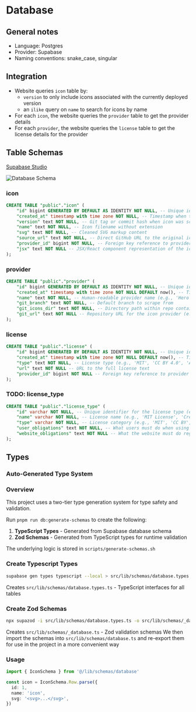 # Database

## General notes

- Language: Postgres
- Provider: Supabase
- Naming conventions: snake_case, singular

## Integration

- Website queries `icon` table by:
  - `version` to only include icons associated with the currently deployed version
  - an `ilike` query on `name` to search for icons by name
- For each `icon`, the website queries the `provider` table to get the provider details
- For each `provider`, the website queries the `license` table to get the license details for the provider

## Table Schemas

[Supabase Studio](https://supabase.com/dashboard/project/ojglkplkgnfcbmejsxvb/database/schemas)

![Database Schema](https://i.imgur.com/Nj7azeG.png)

### icon

```sql
CREATE TABLE "public"."icon" (
    "id" bigint GENERATED BY DEFAULT AS IDENTITY NOT NULL, -- Unique identifier for the icon
    "created_at" timestamp with time zone NOT NULL, -- Timestamp when the icon was created
    "version" text NOT NULL, -- Git tag or commit hash when icon was scraped
    "name" text NOT NULL, -- Icon filename without extension
    "svg" text NOT NULL, -- Cleaned SVG markup content
    "source_url" text NOT NULL, -- Direct GitHub URL to the original icon file
    "provider_id" bigint NOT NULL, -- Foreign key reference to provider table
    "jsx" text NOT NULL -- JSX/React component representation of the icon
);
```

### provider

```sql
CREATE TABLE "public"."provider" (
    "id" bigint GENERATED BY DEFAULT AS IDENTITY NOT NULL, -- Unique identifier for the provider
    "created_at" timestamp with time zone NOT NULL DEFAULT now(), -- Timestamp when the provider was created
    "name" text NOT NULL, -- Human-readable provider name (e.g., 'Hero Icons', 'Lucide')
    "git_branch" text NOT NULL, -- Default branch to scrape from
    "git_icons_dir" text NOT NULL, -- Directory path within repo containing icon files
    "git_url" text NOT NULL -- Repository URL for the icon provider (e.g., 'https://github.com/heroicons/heroicons.git')
);
```

### license

```sql
CREATE TABLE "public"."license" (
    "id" bigint GENERATED BY DEFAULT AS IDENTITY NOT NULL, -- Unique identifier for the license
    "created_at" timestamp with time zone NOT NULL DEFAULT now(), -- Timestamp when the license was created
    "type" text NOT NULL, -- License type (e.g., 'MIT', 'CC BY 4.0', 'Apache 2.0')
    "url" text NOT NULL -- URL to the full license text
    "provider_id" bigint NOT NULL -- Foreign key reference to provider table
);
```

### TODO: license_type

```sql
CREATE TABLE "public"."license_type" (
    "id" varchar NOT NULL, -- Unique identifier for the license type (e.g., 'mit', 'cc_by_4', 'apache_2')
    "name" varchar NOT NULL, -- License name (e.g., 'MIT License', 'Creative Commons Attribution 4.0')
    "type" varchar NOT NULL, -- License category (e.g., 'MIT', 'CC BY', 'Apache', 'ISC', 'CC0')
    "user_obligations" text NOT NULL, -- What users must do when using icons with this license type
    "website_obligations" text NOT NULL -- What the website must do regarding this license type
);
```

## Types

### Auto-Generated Type System

### Overview

This project uses a two-tier type generation system for type safety and validation.

Run `pnpm run db:generate-schemas` to create the following:

1. **TypeScript Types** - Generated from Supabase database schema
2. **Zod Schemas** - Generated from TypeScript types for runtime validation

The underlying logic is stored in `scripts/generate-schemas.sh`

### Create Typescript Types

```bash
supabase gen types typescript --local > src/lib/schemas/database.types.ts
```

Creates `src/lib/schemas/database.types.ts` - TypeScript interfaces for all tables

### Create Zod Schemas

```bash
npx supazod -i src/lib/schemas/database.types.ts -o src/lib/schemas/_database.ts
```

Creates `src/lib/schemas/_database.ts` - Zod validation schemas
We then import the schemas into `src/lib/schemas/database.ts` and re-export them for use in the project in a more convenient way

### Usage

```typescript
import { IconSchema } from '@/lib/schemas/database'

const icon = IconSchema.Row.parse({
  id: 1,
  name: 'icon',
  svg: '<svg>...</svg>',
})
```
